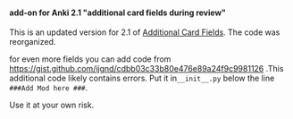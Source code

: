 #### add-on for Anki 2.1 "additional card fields during review"

This is an updated version for 2.1 of [Additional Card Fields](https://ankiweb.net/shared/info/441235634). The code was reorganized.

for even more fields you can add code from https://gist.github.com/ijgnd/cdbb03c33b80e476e89a24f9c9981126 .This additional code likely contains errors. Put it in`__init__.py` below the line ` ###Add Mod here ###`.

Use it at your own risk.
